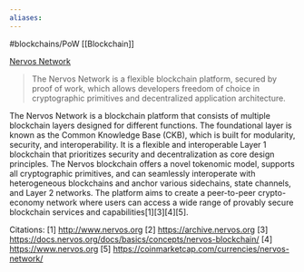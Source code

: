 ```yaml
---
aliases:
---
```

#blockchains/PoW 
[[Blockchain]]

[Nervos Network](https://www.nervos.org)
> The Nervos Network is a flexible blockchain platform, secured by proof of work, which allows developers freedom of choice in cryptographic primitives and decentralized application architecture.

The Nervos Network is a blockchain platform that consists of multiple blockchain layers designed for different functions. The foundational layer is known as the Common Knowledge Base (CKB), which is built for modularity, security, and interoperability. It is a flexible and interoperable Layer 1 blockchain that prioritizes security and decentralization as core design principles. The Nervos blockchain offers a novel tokenomic model, supports all cryptographic primitives, and can seamlessly interoperate with heterogeneous blockchains and anchor various sidechains, state channels, and Layer 2 networks. The platform aims to create a peer-to-peer crypto-economy network where users can access a wide range of provably secure blockchain services and capabilities[1][3][4][5].

Citations:
[1] http://www.nervos.org
[2] https://archive.nervos.org
[3] https://docs.nervos.org/docs/basics/concepts/nervos-blockchain/
[4] https://www.nervos.org
[5] https://coinmarketcap.com/currencies/nervos-network/
